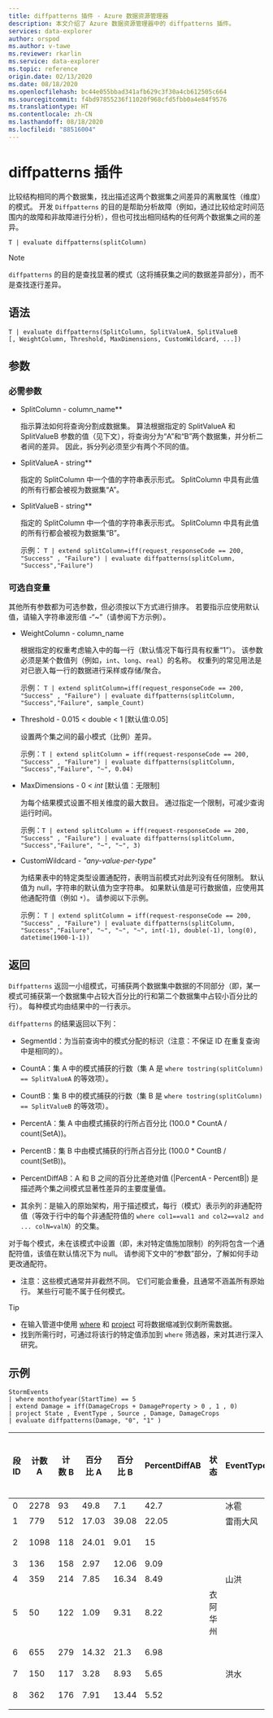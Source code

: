 ```yaml
---
title: diffpatterns 插件 - Azure 数据资源管理器
description: 本文介绍了 Azure 数据资源管理器中的 diffpatterns 插件。
services: data-explorer
author: orspod
ms.author: v-tawe
ms.reviewer: rkarlin
ms.service: data-explorer
ms.topic: reference
origin.date: 02/13/2020
ms.date: 08/18/2020
ms.openlocfilehash: bc44e055bbad341afb629c3f30a4cb612505c664
ms.sourcegitcommit: f4bd97855236f11020f968cfd5fbb0a4e84f9576
ms.translationtype: HT
ms.contentlocale: zh-CN
ms.lasthandoff: 08/18/2020
ms.locfileid: "88516004"
---
```

# <a name="diff-patterns-plugin"></a>diffpatterns 插件

比较结构相同的两个数据集，找出描述这两个数据集之间差异的离散属性（维度）的模式。
 开发 `Diffpatterns` 的目的是帮助分析故障（例如，通过比较给定时间范围内的故障和非故障进行分析），但也可找出相同结构的任何两个数据集之间的差异。 

```kusto
T | evaluate diffpatterns(splitColumn)
```
> [!NOTE]
> `diffpatterns` 的目的是查找显著的模式（这将捕获集之间的数据差异部分），而不是查找逐行差异。

## <a name="syntax"></a>语法

`T | evaluate diffpatterns(SplitColumn, SplitValueA, SplitValueB [, WeightColumn, Threshold, MaxDimensions, CustomWildcard, ...])` 

## <a name="arguments"></a>参数 

### <a name="required-arguments"></a>必需参数

* SplitColumn - column_name**

    指示算法如何将查询分割成数据集。 算法根据指定的 SplitValueA 和 SplitValueB 参数的值（见下文），将查询分为“A”和“B”两个数据集，并分析二者间的差异。 因此，拆分列必须至少有两个不同的值。

* SplitValueA - string**

    指定的 SplitColumn 中一个值的字符串表示形式。 SplitColumn 中具有此值的所有行都会被视为数据集“A”。

* SplitValueB - string**

    指定的 SplitColumn 中一个值的字符串表示形式。 SplitColumn 中具有此值的所有行都会被视为数据集“B”。

    示例： `T | extend splitColumn=iff(request_responseCode == 200, "Success" , "Failure") | evaluate diffpatterns(splitColumn, "Success","Failure") `

### <a name="optional-arguments"></a>可选自变量

其他所有参数都为可选参数，但必须按以下方式进行排序。 若要指示应使用默认值，请输入字符串波形值 -“~”（请参阅下方示例）。

* WeightColumn - column_name

    根据指定的权重考虑输入中的每一行（默认情况下每行具有权重“1”）。 该参数必须是某个数值列（例如，`int`、`long`、`real`）的名称。
    权重列的常见用法是对已嵌入每一行的数据进行采样或存储/聚合。
    
    示例： `T | extend splitColumn=iff(request_responseCode == 200, "Success" , "Failure") | evaluate diffpatterns(splitColumn, "Success","Failure", sample_Count) `

* Threshold - 0.015 < double < 1 [默认值:0.05]

    设置两个集之间的最小模式（比例）差异。

    示例：`T | extend splitColumn = iff(request-responseCode == 200, "Success" , "Failure") | evaluate diffpatterns(splitColumn, "Success","Failure", "~", 0.04)`

* MaxDimensions  - 0 < *int* [默认值：无限制]

    为每个结果模式设置不相关维度的最大数目。 通过指定一个限制，可减少查询运行时间。

    示例：`T | extend splitColumn = iff(request-responseCode == 200, "Success" , "Failure") | evaluate diffpatterns(splitColumn, "Success","Failure", "~", "~", 3)`

* CustomWildcard - *"any-value-per-type"*

    为结果表中的特定类型设置通配符，表明当前模式对此列没有任何限制。
    默认值为 null，字符串的默认值为空字符串。 如果默认值是可行数据值，应使用其他通配符值（例如 `*`）。
    请参阅以下示例。

    示例： `T | extend splitColumn = iff(request-responseCode == 200, "Success" , "Failure") | evaluate diffpatterns(splitColumn, "Success","Failure", "~", "~", "~", int(-1), double(-1), long(0), datetime(1900-1-1))`

## <a name="returns"></a>返回

`Diffpatterns` 返回一小组模式，可捕获两个数据集中数据的不同部分（即，某一模式可捕获第一个数据集中占较大百分比的行和第二个数据集中占较小百分比的行）。 每种模式均由结果中的一行表示。

`diffpatterns` 的结果返回以下列：

* SegmentId：为当前查询中的模式分配的标识（注意：不保证 ID 在重复查询中是相同的）。

* CountA：集 A 中的模式捕获的行数（集 A 是 `where tostring(splitColumn) == SplitValueA` 的等效项）。

* CountB：集 B 中的模式捕获的行数（集 B 是 `where tostring(splitColumn) == SplitValueB` 的等效项）。

* PercentA：集 A 中由模式捕获的行所占百分比 (100.0 * CountA / count(SetA))。

* PercentB：集 B 中由模式捕获的行所占百分比 (100.0 * CountB / count(SetB))。

* PercentDiffAB：A 和 B 之间的百分比差绝对值 (|PercentA - PercentB|) 是描述两个集之间模式显著性差异的主要度量值。

* 其余列：是输入的原始架构，用于描述模式，每行（模式）表示列的非通配符值（等效于行中的每个非通配符值的 `where col1==val1 and col2==val2 and ... colN=valN`）的交集。

对于每个模式，未在该模式中设置（即，未对特定值施加限制）的列将包含一个通配符值，该值在默认情况下为 null。 请参阅下文中的“参数”部分，了解如何手动更改通配符。

* 注意：这些模式通常并非截然不同。 它们可能会重叠，且通常不涵盖所有原始行。 某些行可能不属于任何模式。

> [!TIP]
> * 在输入管道中使用 [where](./whereoperator.md) 和 [project](./projectoperator.md) 可将数据缩减到仅剩所需数据。
> * 找到所需行时，可通过将该行的特定值添加到 `where` 筛选器，来对其进行深入研究。

## <a name="example"></a>示例

<!-- csl: https://help.kusto.chinacloudapi.cn:443/Samples -->
```kusto
StormEvents 
| where monthofyear(StartTime) == 5
| extend Damage = iff(DamageCrops + DamageProperty > 0 , 1 , 0)
| project State , EventType , Source , Damage, DamageCrops
| evaluate diffpatterns(Damage, "0", "1" )
```

|段 ID|计数 A|计数 B|百分比 A|百分比 B|PercentDiffAB|状态|EventType|Source|损害农作物|
|---|---|---|---|---|---|---|---|---|---|
|0|2278|93|49.8|7.1|42.7||冰雹||0|
|1|779|512|17.03|39.08|22.05||雷雨大风|||
|2|1098|118|24.01|9.01|15|||专业观测员|0|
|3|136|158|2.97|12.06|9.09|||报纸||
|4|359|214|7.85|16.34|8.49||山洪|||
|5|50|122|1.09|9.31|8.22|衣阿华州||||
|6|655|279|14.32|21.3|6.98|||执法机构||
|7|150|117|3.28|8.93|5.65||洪水|||
|8|362|176|7.91|13.44|5.52|||灾害管理||
